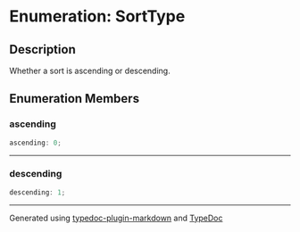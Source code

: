 # Enumeration: SortType

## Description

Whether a sort is ascending or descending.

## Enumeration Members

### ascending

```ts
ascending: 0;
```

***

### descending

```ts
descending: 1;
```

***

Generated using [typedoc-plugin-markdown](https://www.npmjs.com/package/typedoc-plugin-markdown) and [TypeDoc](https://typedoc.org/)
